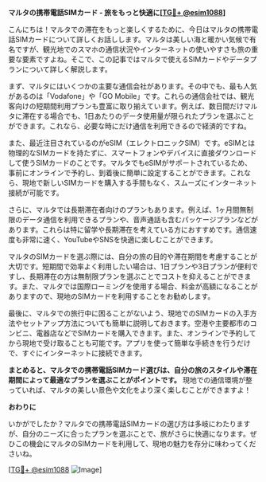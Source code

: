 **マルタの携帯電話SIMカード - 旅をもっと快適に[[TG💪+ @esim1088](https://t.me/s/esim1088)]**

こんにちは！マルタでの滞在をもっと楽しくするために、今日はマルタの携帯電話SIMカードについて詳しくお話しします。マルタは美しい海と暖かい気候で有名ですが、観光地でのスマホの通信状況やインターネットの使いやすさも旅の重要な要素ですよね。そこで、この記事ではマルタで使えるSIMカードやデータプランについて詳しく解説します。

まず、マルタにはいくつかの主要な通信会社があります。その中でも、最も人気があるのは「Vodafone」や「GO Mobile」です。これらの通信会社では、観光客向けの短期間利用プランも豊富に取り揃えています。例えば、数日間だけマルタに滞在する場合でも、1日あたりのデータ使用量が限られたプランを選ぶことができます。これなら、必要な時にだけ通信を利用できるので経済的ですね。

また、最近注目されているのがeSIM（エレクトロニックSIM）です。eSIMとは物理的なSIMカードを持たずに、スマートフォンやデバイスに直接ダウンロードして使うSIMカードのことです。マルタでもeSIMがサポートされているため、事前にオンラインで予約し、到着後に簡単に設定することができます。これなら、現地で新しいSIMカードを購入する手間もなく、スムーズにインターネット接続が可能です。

さらに、マルタでは長期滞在者向けのプランもあります。例えば、1ヶ月間無制限のデータ通信を利用できるプランや、音声通話も含むパッケージプランなどがあります。これらは特に留学や長期滞在を考えている方におすすめです。通信速度も非常に速く、YouTubeやSNSを快適に楽しむことができます。

マルタのSIMカードを選ぶ際には、自分の旅の目的や滞在期間を考慮することが大切です。短期間で効率よく利用したい場合は、1日プランや3日プランが便利ですし、長期滞在の方は無制限プランを選ぶことでコストを抑えることができます。また、マルタでは国際ローミングを使用する場合、料金が高額になることがありますので、現地のSIMカードを利用することをお勧めします。

最後に、マルタでの旅行中に困ることがないよう、現地でのSIMカードの入手方法やセットアップ方法についても簡単に説明しておきます。空港や主要都市のコンビニ、電器店などでSIMカードを購入できます。また、オンラインで予約してから現地で受け取ることも可能です。アプリを使って簡単な手続きを行うだけで、すぐにインターネットに接続できます。

**まとめると、マルタでの携帯電話SIMカード選びは、自分の旅のスタイルや滞在期間によって最適なプランを選ぶことがポイントです。** 現地での通信環境が整っていれば、マルタの美しい景色や文化をより深く楽しむことができますよ！

**おわりに**

いかがでしたか？マルタでの携帯電話SIMカードの選び方は多岐にわたりますが、自分のニーズに合ったプランを選ぶことで、旅がさらに快適になります。ぜひこの機会にマルタのSIMカードを利用して、現地の魅力を存分に味わってくださいね。

[[TG💪+ @esim1088](https://t.me/s/esim1088) ![Image](https://i.postimg.cc/Y0z9fWf4/image.png)]